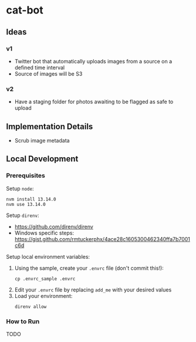 # cat-bot

## Ideas

### v1
- Twitter bot that automatically uploads images from a source on a defined time interval
- Source of images will be S3

### v2
- Have a staging folder for photos awaiting to be flagged as safe to upload

## Implementation Details
- Scrub image metadata

## Local Development

### Prerequisites

Setup `node`:
```
nvm install 13.14.0
nvm use 13.14.0
```
Setup `direnv`:
- https://github.com/direnv/direnv
- Windows specific steps: https://gist.github.com/rmtuckerphx/4ace28c1605300462340ffa7b7001c6d

Setup local environment variables:
1. Using the sample, create your `.envrc` file (don't commit this!):
    ```
    cp .envrc_sample .envrc
    ```
2. Edit your `.envrc` file by replacing `add_me` with your desired values
3. Load your environment:
    ```
    direnv allow
    ```

### How to Run

TODO
